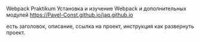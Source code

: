 Webpack Praktikum
Установка и изучение Webpack и дополнительных модулей
https://Pavel-Const.github.io/jaq.github.io

есть заголовок, описание, ссылка на проект, инструкция как развернуть проект.
